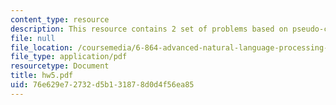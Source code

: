```yaml
---
content_type: resource
description: This resource contains 2 set of problems based on pseudo-code, and PCFG.
file: null
file_location: /coursemedia/6-864-advanced-natural-language-processing-fall-2005/76e629e72732d5b131878d0d4f56ea85_hw5.pdf
file_type: application/pdf
resourcetype: Document
title: hw5.pdf
uid: 76e629e7-2732-d5b1-3187-8d0d4f56ea85
---
```

